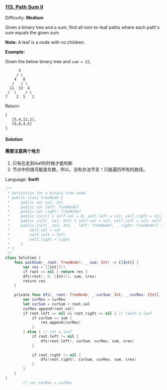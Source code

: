 ### [113\. Path Sum II](https://leetcode.com/problems/path-sum-ii/)

Difficulty: **Medium**


Given a binary tree and a sum, find all root-to-leaf paths where each path's sum equals the given sum.

**Note:** A leaf is a node with no children.

**Example:**

Given the below binary tree and `sum = 22`,

```
      5
     / \
    4   8
   /   / \
  11  13  4
 /  \    / \
7    2  5   1
```

Return:

```
[
   [5,4,11,2],
   [5,8,4,5]
]
```


#### Solution

#### 需要注意两个地方
1. 只有在走到leaf的时候才能判断
2. 节点中的值可能是负数，所以，没有办法节支！只能遍历所有的路径。 

Language: **Swift**

```swift
/**
 * Definition for a binary tree node.
 * public class TreeNode {
 *     public var val: Int
 *     public var left: TreeNode?
 *     public var right: TreeNode?
 *     public init() { self.val = 0; self.left = nil; self.right = nil; }
 *     public init(_ val: Int) { self.val = val; self.left = nil; self.right = nil; }
 *     public init(_ val: Int, _ left: TreeNode?, _ right: TreeNode?) {
 *         self.val = val
 *         self.left = left
 *         self.right = right
 *     }
 * }
 */
class Solution {
    func pathSum(_ root: TreeNode?, _ sum: Int) -> [[Int]] {
        var res = [[Int]]()
        if root == nil { return res }
        dfs(root!, 0, [Int](), sum, &res)
        return res
    }
    
    private func dfs(_ root: TreeNode, _ curSum: Int, _ curRes: [Int], _ sum: Int, _ res: inout [[Int]]) {
        var curRes = curRes
        let curSum = curSum + root.val
        curRes.append(root.val)
        if root.left == nil && root.right == nil { // reach a leaf
            if curSum == sum {
                res.append(curRes)
            }
        } else { // not a leaf
            if root.left != nil {
                dfs(root.left!, curSum, curRes, sum, &res)
            }
​
            if root.right != nil {
                dfs(root.right!, curSum, curRes, sum, &res)
            }
        }
    }
}
        // var curRes = curRes
```